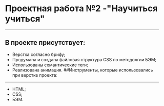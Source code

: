 # Проектная работа №2 -"Научиться учиться"
---

## В проекте присутствует:
* Верстка согласно брифу;
* Продумана и создана файловая структура CSS по методолгии БЭМ;
* Использованы семантические теги;
* Реализована анимация.
##Инструменты, которые использовались при верстке проекта:
---
* HTML;
* CSS;
* БЭМ.

